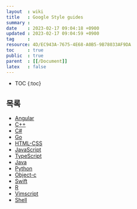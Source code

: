 ```yaml
---
layout  : wiki
title   : Google Style guides 
summary : 
date    : 2023-02-17 09:04:18 +0900
updated : 2023-02-17 09:04:59 +0900
tag     : 
resource: 4D/EC943A-7675-4E68-A0B5-9B78033AF9DA
toc     : true
public  : true
parent  : [[/Document]]
latex   : false
---
```

* TOC
{:toc}

## 목록

- [Angular](https://google.github.io/styleguide/angularjs-google-style.html)
- [C++](https://google.github.io/styleguide/cppguide.html)
- [C#](https://google.github.io/styleguide/csharp-style.html)
- [Go](https://google.github.io/styleguide/go/)
- [HTML-CSS](https://google.github.io/styleguide/htmlcssguide.html)
- [JavaScript](https://google.github.io/styleguide/htmlcssguide.html)
- [TypeScript](https://google.github.io/styleguide/tsguide.html)
- [Java](https://google.github.io/styleguide/javaguide.html)
- [Python](https://google.github.io/styleguide/pyguide.html)
- [Object-c](https://google.github.io/styleguide/objcguide.html)
- [Swift](https://google.github.io/swift/)
- [R](https://google.github.io/styleguide/Rguide.html)
- [Vimscript](https://google.github.io/styleguide/vimscriptguide.xml)
- [Shell](https://google.github.io/styleguide/shellguide.html)
